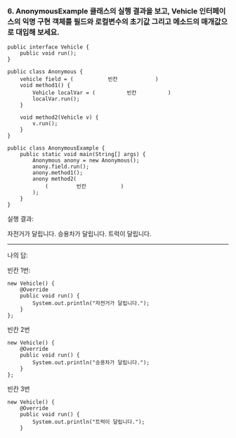 ### 6. AnonymousExample 클래스의 실행 결과을 보고, Vehicle 인터페이스의 익명 구현 객체를 필드와 로컬변수의 초기값 그리고 메소드의 매개값으로 대입해 보세요.

```
public interface Vehicle {
    public void run();
}
```
```
public class Anonymous {
    vehicle field = (           빈칸            )
    void method1() {
        Vehicle localVar = (          빈칸          )
        localVar.run();
    }
    
    void method2(Vehicle v) {
        v.run();
    }
}
```
```
public class AnonymousExample {
    public static void main(String[] args) {
        Anonymous anony = new Anonymous();
        anony.field.run();
        anony.method1();
        anony method2(
            (         빈칸           )
        );
    }
}
```
실행 결과:

자전거가 달립니다.
승용차가 달립니다.
트럭이 달립니다.

---
나의 답:

빈칸 1번: 
```
new Vehicle() {
    @Override
    public void run() {
        System.out.println("자전거가 달립니다.");
    }
};
```
빈칸 2번
```
new Vehicle() {
    @Override
    public void run() {
        System.out.println("승용차가 달립니다.");
    }
};
```
빈칸 3번
```
new Vehicle() {
    @Override
    public void run() {
        System.out.println("트럭이 달립니다.");
    }

```